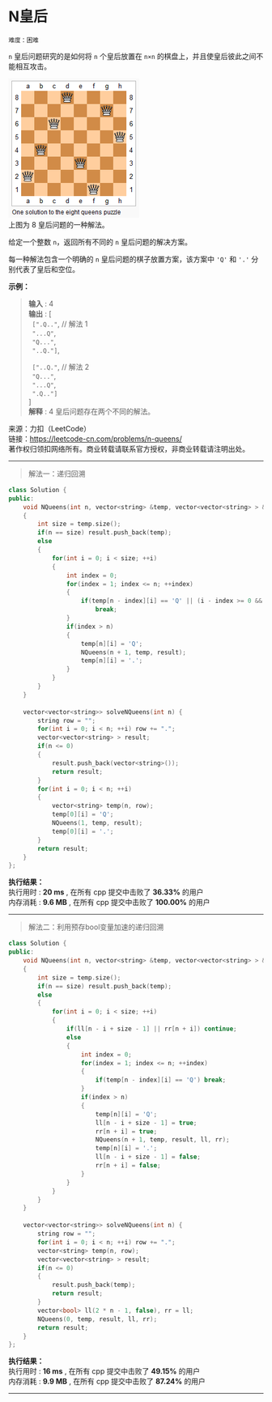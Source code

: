 # N皇后 #  
`难度：困难` 
 
`n` 皇后问题研究的是如何将 `n` 个皇后放置在 `n×n` 的棋盘上，并且使皇后彼此之间不能相互攻击。

![N皇后问题](./pic/8-queens.png "8皇后示意图")  
上图为 8 皇后问题的一种解法。

给定一个整数 `n`，返回所有不同的 `n` 皇后问题的解决方案。

每一种解法包含一个明确的 `n` 皇后问题的棋子放置方案，该方案中 `'Q'` 和 `'.'` 分别代表了皇后和空位。

**示例：**  
>**输入** : 4   
>**输出** : [  
>&ensp;`[".Q.."`,  // 解法 1  
>&ensp;`"...Q"`,  
>&ensp;`"Q..."`,  
>&ensp;`"..Q."]`,  
>  
>&ensp;`["..Q."`,  // 解法 2  
>&ensp;`"Q..."`,  
>&ensp;`"...Q"`,  
>&ensp;`".Q.."]`  
>]  
>**解释** : 4 皇后问题存在两个不同的解法。     

来源：力扣（LeetCode）  
链接：https://leetcode-cn.com/problems/n-queens/  
著作权归领扣网络所有。商业转载请联系官方授权，非商业转载请注明出处。    

---  
>解法一：递归回溯  

```C++
class Solution {
public:
    void NQueens(int n, vector<string> &temp, vector<vector<string> > &result)
    {
        int size = temp.size();
        if(n == size) result.push_back(temp);
        else
        {
            for(int i = 0; i < size; ++i)
            {
                int index = 0;
                for(index = 1; index <= n; ++index)
                {
                    if(temp[n - index][i] == 'Q' || (i - index >= 0 && temp[n - index][i - index] == 'Q') || (i + index < temp.size() && temp[n - index][i + index] == 'Q'))
                        break;
                }
                if(index > n)
                {
                    temp[n][i] = 'Q';
                    NQueens(n + 1, temp, result);
                    temp[n][i] = '.';
                }
            }
        }
    }

    vector<vector<string>> solveNQueens(int n) {
        string row = "";
        for(int i = 0; i < n; ++i) row += ".";
        vector<vector<string> > result;
        if(n <= 0)
        {
            result.push_back(vector<string>());
            return result;
        }
        for(int i = 0; i < n; ++i)
        {
            vector<string> temp(n, row);
            temp[0][i] = 'Q';
            NQueens(1, temp, result);
            temp[0][i] = '.';
        }
        return result;
    }
};
```  

**执行结果：**  
执行用时 : **20 ms** , 在所有 cpp 提交中击败了 **36.33%** 的用户  
内存消耗 : **9.6 MB** , 在所有 cpp 提交中击败了 **100.00%** 的用户  

---  
>解法二：利用预存bool变量加速的递归回溯  

```C++
class Solution {
public:
    void NQueens(int n, vector<string> &temp, vector<vector<string> > &result, vector<bool> &ll, vector<bool> &rr)
    {
        int size = temp.size();
        if(n == size) result.push_back(temp);
        else
        {
            for(int i = 0; i < size; ++i)
            {
                if(ll[n - i + size - 1] || rr[n + i]) continue;
                else
                {
                    int index = 0;
                    for(index = 1; index <= n; ++index)
                    {
                        if(temp[n - index][i] == 'Q') break;
                    }
                    if(index > n)
                    {
                        temp[n][i] = 'Q';
                        ll[n - i + size - 1] = true;
                        rr[n + i] = true;
                        NQueens(n + 1, temp, result, ll, rr);
                        temp[n][i] = '.';
                        ll[n - i + size - 1] = false;
                        rr[n + i] = false;
                    }
                }
            }
        }
    }

    vector<vector<string>> solveNQueens(int n) {
        string row = "";
        for(int i = 0; i < n; ++i) row += ".";
        vector<string> temp(n, row);
        vector<vector<string> > result;
        if(n <= 0)
        {
            result.push_back(temp);
            return result;
        }
        vector<bool> ll(2 * n - 1, false), rr = ll;
        NQueens(0, temp, result, ll, rr);
        return result;
    }
};
```  

**执行结果：**  
执行用时 : **16 ms** , 在所有 cpp 提交中击败了 **49.15%** 的用户  
内存消耗 : **9.9 MB** , 在所有 cpp 提交中击败了 **87.24%** 的用户  

---  